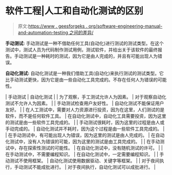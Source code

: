 # 软件工程|人工和自动化测试的区别

> 原文:[https://www . geesforgeks . org/software-engineering-manual-and-automation-testing 之间的差异/](https://www.geeksforgeeks.org/software-engineering-differences-between-manual-and-automation-testing/)

**手动测试:**
手动测试是一种不借助任何工具(自动化)进行测试的测试类型。在这个测试中，测试人员为代码制作测试用例，测试软件，并给出关于该软件的最终报告。手动测试是一种耗时的测试，因为它是由人完成的，并且有可能出现人为错误。

**自动化测试:**
自动化测试是一种我们借助工具(自动化)来执行测试的测试类型。它比手动测试更快，因为它是由一些自动化工具完成的。不存在任何人为错误的可能性。

| 手动测试 | 自动化测试 |
| 为了观察，手工测试允许人为因素。 | 对于观察自动化测试不允许人为因素。 |
| 手动测试检查用户友好性。 | 自动化测试不能保证用户友好。 |
| 在人工测试中，需要对人力资源进行投资，因为在这里，人们测试的是软件，而不是任何软件工具。 | 在自动化测试中，自动化工具需要投资，因为这里的测试是由一些软件工具完成的。 |
| 手动测试很耗时，因为这里的过程是由人或手动完成的。 | 自动化测试并不耗时，因为这个过程是由一些软件工具完成的。 |
| 在手动测试中，有可能出现人为错误，因为这里的测试是由人完成的。 | 在自动化测试中，没有人为错误的可能，因为这里的测试是由工具完成的。 |
| 在手动测试中，存在探索性测试的可能性。 | 在自动化测试中，没有随机测试的许可。 |
| 在手动测试中，不需要编程知识。 | 在自动化测试中，一定需要编程知识。 |
| 手动测试不使用框架。 | 自动化测试使用数据驱动、关键字等框架。 |
| 对于夜间执行，手动测试不能成批进行。 | 对于夜间执行，自动化测试可以成批进行。 |